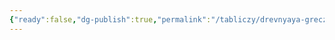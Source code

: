 ```yaml
---
{"ready":false,"dg-publish":true,"permalink":"/tabliczy/drevnyaya-grecziya/hram-afaji/","dgPassFrontmatter":true}
---
```



